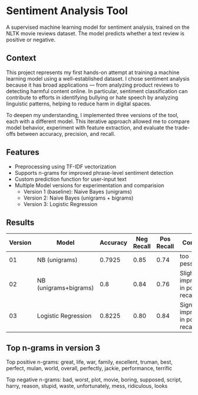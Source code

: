 # Sentiment Analysis Tool
A supervised machine learning model for sentiment analysis, trained on the NLTK movie reviews dataset. The model predicts whether a text review is positive or negative.

## Context
This project represents my first hands-on attempt at training a machine learning model using a well-established dataset. I chose sentiment analysis because it has broad applications — from analyzing product reviews to detecting harmful content online. In particular, sentiment classification can contribute to efforts in identifying bullying or hate speech by analyzing linguistic patterns, helping to reduce harm in digital spaces.

To deepen my understanding, I implemented three versions of the tool, each with a different model. This iterative approach allowed me to compare model behavior, experiment with feature extraction, and evaluate the trade-offs between accuracy, precision, and recall.

## Features
- Preprocessing using TF-IDF vectorization
- Supports n-grams for improved phrase-level sentiment detection
- Custom prediction function for user-input text
- Multiple Model versions for experimentation and comparision
  - Version 1 (baseline): Naive Bayes (unigrams)
  - Version 2: Naive Bayes (unigrams + bigrams)
  - Version 3: Logistic Regression

## Results 
| Version | Model           | Accuracy | Neg Recall | Pos Recall | Comments   |
|---------|-----------------|----------|------------|------------|------------|
| 01      | NB (unigrams)   | 0.7925   | 0.85       | 0.74       | too pessimistic
| 02      | NB (unigrams+bigrams)     | 0.8      | 0.84       | 0.76       | Slight improvement in positive recall
| 03      | Logistic Regression | 0.8225 | 0.80     | 0.84       | Significant improvement in positive recall

## Top n-grams in version 3
Top positive n-grams:
great, life, war, family, excellent, truman, best, perfect, mulan, world, overall, perfectly, jackie, performance, terrific

Top negative n-grams:
bad, worst, plot, movie, boring, supposed, script, harry, reason, stupid, waste, unfortunately, mess, ridiculous, looks
